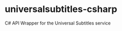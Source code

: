 universalsubtitles-csharp
=========================

C# API Wrapper for the Universal Subtitles service